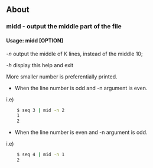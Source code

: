## About
### midd - output the middle part of the file
#### Usage: midd [OPTION]

  *-n*     output the middle of K lines, instead of the middle 10;

  *-h*     display this help and exit

  More smaller number is preferentially printed.

  * When the line number is odd and -n argument is even.
  
  i.e)
```sh
    $ seq 3 | mid -n 2
    1
    2
```

  * When the line number is even and -n argument is odd.
  
  i.e)
```sh
    $ seq 4 | mid -n 1
    2

